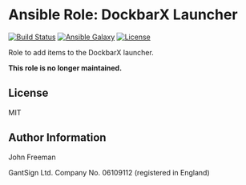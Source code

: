 Ansible Role: DockbarX Launcher
===============================

[![Build Status](https://travis-ci.org/gantsign/ansible-role-dockbarx-launcher.svg?branch=master)](https://travis-ci.org/gantsign/ansible-role-dockbarx-launcher)
[![Ansible Galaxy](https://img.shields.io/badge/ansible--galaxy-gantsign.dockbarx--launcher-blue.svg)](https://galaxy.ansible.com/gantsign/dockbarx-launcher)
[![License](https://img.shields.io/badge/license-MIT-blue.svg)](https://raw.githubusercontent.com/gantsign/ansible-role-dockbarx-launcher/master/LICENSE)

Role to add items to the DockbarX launcher.

**This role is no longer maintained.**

License
-------

MIT

Author Information
------------------

John Freeman

GantSign Ltd.
Company No. 06109112 (registered in England)
